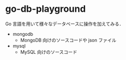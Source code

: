 # go-db-playground

Go 言語を用いて様々なデータベースに操作を加えてみる．

- mongodb
  - MongoDB 向けのソースコードや json ファイル
- mysql
  - MySQL 向けのソースコード
